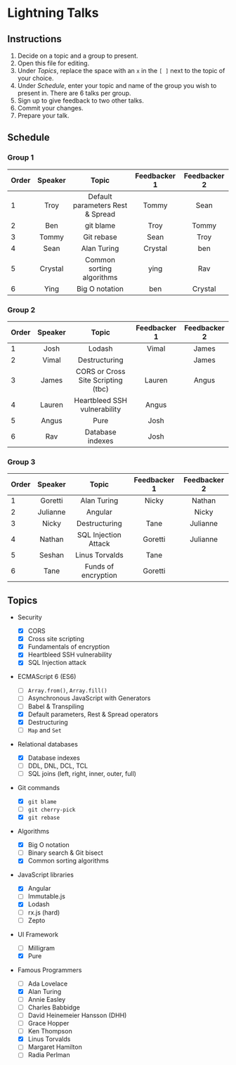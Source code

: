 # Lightning Talks

## Instructions

1. Decide on a topic and a group to present.
1. Open this file for editing.
1. Under _Topics_, replace the space with an `x` in the `[ ]` next to the topic of your choice.
1. Under _Schedule_, enter your topic and name of the group you wish to present in. There are 6 talks per group.
1. Sign up to give feedback to two other talks.
1. Commit your changes.
1. Prepare your talk.

## Schedule

### Group 1

| Order | Speaker |              Topic               | Feedbacker 1 | Feedbacker 2 |
| ----- | :-----: | :------------------------------: | :----------: | :----------: |
| 1     |  Troy   | Default parameters Rest & Spread |    Tommy     |     Sean     |
| 2     |   Ben   |            git blame             |     Troy     |    Tommy     |
| 3     |  Tommy  |            Git rebase            |     Sean     |     Troy     |
| 4     |  Sean   |           Alan Turing            |   Crystal    |      ben     |
| 5     | Crystal |    Common sorting algorithms     |   ying       |      Rav     |
| 6     |   Ying  |           Big O notation         |     ben      |   Crystal    | 

### Group 2

| Order | Speaker | Topic                               | Feedbacker 1 | Feedbacker 2 |
| ----- | :-----: | :----------------------------------:| :----------: | :----------: |
| 1     | Josh    | Lodash                              |    Vimal     |   James      |
| 2     | Vimal   | Destructuring|                      |    James     |   Lauren     |
| 3     | James   | CORS or Cross Site Scripting (tbc)  |    Lauren    |   Angus      |
| 4     | Lauren  | Heartbleed SSH vulnerability        |    Angus     |              |
| 5     | Angus   | Pure                                |       Josh       |              |
| 6     | Rav     | Database indexes                    |     Josh         |              |

### Group 3

| Order | Speaker  |        Topic         | Feedbacker 1 | Feedbacker 2 |
| ----- | :------: | :------------------: | :----------: | :----------: |
| 1     | Goretti  |     Alan Turing      |     Nicky    |    Nathan    |
| 2     | Julianne |       Angular        |              |     Nicky    |
| 3     |  Nicky   |   Destructuring      |    Tane      |   Julianne   |
| 4     |  Nathan  | SQL Injection Attack |   Goretti    |   Julianne   |
| 5     |  Seshan  |   Linus Torvalds     |    Tane      |              |
| 6     |  Tane    |  Funds of encryption |   Goretti    |              |

## Topics

- Security

  - [X] CORS
  - [X] Cross site scripting
  - [x] Fundamentals of encryption
  - [x] Heartbleed SSH vulnerability
  - [x] SQL Injection attack

- ECMAScript 6 (ES6)

  - [ ] `Array.from()`, `Array.fill()`
  - [ ] Asynchronous JavaScript with Generators
  - [ ] Babel & Transpiling
  - [x] Default parameters, Rest & Spread operators
  - [x] Destructuring
  - [ ] `Map` and `Set`

- Relational databases

  - [x] Database indexes
  - [ ] DDL, DNL, DCL, TCL
  - [ ] SQL joins (left, right, inner, outer, full)

- Git commands

  - [x] `git blame`
  - [ ] `git cherry-pick`
  - [x] `git rebase`

- Algorithms

  - [x] Big O notation
  - [ ] Binary search & Git bisect
  - [x] Common sorting algorithms

- JavaScript libraries

  - [x] Angular
  - [ ] Immutable.js
  - [x] Lodash
  - [ ] rx.js (hard)
  - [ ] Zepto

- UI Framework

  - [ ] Milligram
  - [X] Pure

- Famous Programmers
  - [ ] Ada Lovelace
  - [x] Alan Turing
  - [ ] Annie Easley
  - [ ] Charles Babbidge
  - [ ] David Heinemeier Hansson (DHH)
  - [ ] Grace Hopper
  - [ ] Ken Thompson
  - [x] Linus Torvalds
  - [ ] Margaret Hamilton
  - [ ] Radia Perlman
